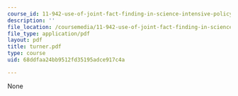 ```yaml
---
course_id: 11-942-use-of-joint-fact-finding-in-science-intensive-policy-disputes-part-ii-spring-2004
description: ''
file_location: /coursemedia/11-942-use-of-joint-fact-finding-in-science-intensive-policy-disputes-part-ii-spring-2004/68ddfaa24bb9512fd35195adce917c4a_turner.pdf
file_type: application/pdf
layout: pdf
title: turner.pdf
type: course
uid: 68ddfaa24bb9512fd35195adce917c4a

---
```

None